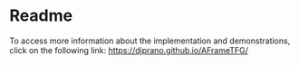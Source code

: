 # Readme
To access more information about the implementation and demonstrations, click on the following link: https://djprano.github.io/AFrameTFG/
